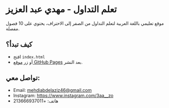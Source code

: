 # تعلم التداول - مهدي عبد العزيز

موقع تعليمي باللغة العربية لتعلم التداول من الصفر إلى الاحتراف، يحتوي على 10 فصول مفصلة.

## كيف تبدأ؟
- افتح `index.html`
- أو زر [موقع GitHub Pages](https://mehdisisiisi.github.io) بعد النشر.

## تواصل معي:
- Email: mehdiabdelaziz46@gmail.com
- Instagram: https://www.instagram.com/3aa__zo
- هاتف: +213666937011